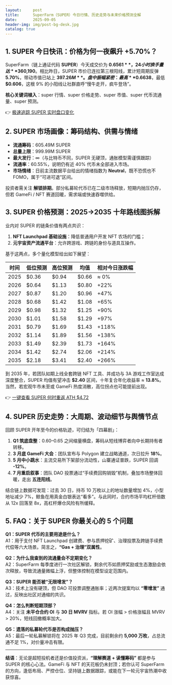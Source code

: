 ```yaml
---
layout:     post
title:      SuperFarm（SUPER）今日行情、历史走势与未来价格预测全解
date:       2025-09-05
header-img: img/post-bg-desk.jpg
catalog: true
---
```


## 1. SUPER 今日快讯：价格为何一夜飙升 +5.70%？
SuperFarm（链上通证代码 **SUPER**）今天成交价为 **$0.6561**，24 小时换手量达 **$360,190**。相比昨日，SUPER 市价已连拉第三根阳线，累计短周期反弹 **5.70%**，带动市值已站上 **$397.26M**。盘中振幅紧密：最高 **$0.6638**，最低 **$0.606**，这根 9% 的小阳线让社群直呼“慢牛走开，疯牛登场”。

**核心关键词植入**：super 行情、super 价格走势、super 市值、super 代币流通量、super 预测。

👉 [极速追踪 SUPER 实时盘口变化](https://okxdog.com/)

## 2. SUPER 市场画像：筹码结构、供需与情绪
- **流通筹码**：605.49M SUPER  
- **总量上限**：999.99M SUPER  
- **最大发行**：∞（与比特币不同，SUPER 无硬顶，通胀模型需谨慎跟踪）  
- **流通率**：60.55%，说明仍有近 40% 代币未全部进入市场。  
- **市场情绪**：日前主流数据平台给出的情绪指数为 **Neutral**，既不恐慌也不 FOMO，属于“可进可退”区间。

投资者需关注 **解锁排期**。部分私募轮代币已在二级市场释放，短期内抛压仍存，但若 GameFi / NFT 赛道回暖，需求端或快速吞噬供给。

## 3. SUPER 价格预测：2025→2035 十年路线图拆解
业内对 SUPER 的链条价值有两点共识：  
1. **NFT Launchpad 基础设施**：降低普通用户开发 NFT 农场的门槛；  
2. **元宇宙资产流通平台**：允许跨游戏、跨链的身份与道具互操作。  

基于这两点，多个量化模型给出如下展望：

| 时间 | 低位预测 | 高位预测 | 均值 | 相对今日涨跌幅 |
|---|---|---|---|---|
| 2025 | $0.36 | $0.94 | $0.66 | ≈ 0% |
| 2026 | $0.64 | $1.13 | $0.80 | +22% |
| 2027 | $0.87 | $1.20 | $0.96 | +47% |
| 2028 | $0.68 | $1.42 | $1.08 | +65% |
| 2029 | $0.98 | $1.32 | $1.25 | +90% |
| 2030 | $1.01 | $1.58 | $1.29 | +97% |
| 2031 | $0.79 | $1.69 | $1.43 | +118% |
| 2032 | $1.14 | $1.89 | $1.56 | +138% |
| 2033 | $1.49 | $2.39 | $1.73 | +164% |
| 2034 | $1.42 | $2.74 | $2.06 | +214% |
| 2035 | $2.18 | $3.41 | $2.40 | +266% |

到 2035 年，若团队如期上线全套跨链 NFT 工具、并成功与 3A 游戏工作室达成深度整合，SUPER 均值有望冲击 **$2.40** 区间，十年复合年化收益率 ≈ **13.8%**。当然，若宏观牛市未至或 GameFi 热度消散，高位拐点也可能提前出现。

👉 [一键查看 SUPER 何时重返 ATH $4.72](https://okxdog.com/)

## 4. SUPER 历史走势：大周期、波动细节与舆情节点
回顾 SUPER 开年至今的价格轨迹，可归结为「四幕剧」：

1. **Q1 筑底盘整**：$0.60–$0.65 之间缩量横盘，筹码从短线博弈者向中长期持有者转移。  
2. **3 月底 GameFi 大会**：团队宣布与 Polygon 建立战略通道，次日拉升 **18%**。  
3. **5 月中小跳水**：主流交易所下架部分流动性，山寨通证普跌，SUPER 回调 **-12%**。  
4. **7 月重启叙事**：团队 DAO 投票通过“手续费回购销毁”机制，叠加市场整体回暖，走出 **五连阳线**。

结合链上数据可发现：过去 30 日，持币 10 万枚以上的地址数量增加 4%，小型地址减少 7%，鲸鱼在用真金白银表达“看多”。与此同时，合约市场平均杠杆倍数从 12x 回落至 8x，高杠杆爆仓风险有所缓释。

## 5. FAQ：关于 SUPER 你最关心的 5 个问题

**Q1：SUPER 代币的主要用途是什么？**  
A1：用于支付 NFT Launchpad 创建费、参与质押挖矿、治理投票及跨链手续费代偿等六大场景。简言之，**“Gas + 治理”双属性**。

**Q2：为什么我查到的流通量会不定期变化？**  
A2：SuperFarm 每季度进行一次社区解锁，剩余代币如质押奖励或生态激励会依次释放，导致流通量微幅上浮，但整体控制在模型设定范围内。

**Q3：SUPER 能否被“无限增发”？**  
A3：技术上没有硬顶，但 DAO 可投票调整通胀率；近两次提案均以 **“零增发”** 通过，反映出社区对通缩的共识。

**Q4：怎么判断短期顶部？**  
A4：关注 **未平仓合约 OI** 与 **30 日 MVRV** 指标。若 OI 涨幅 > 价格涨幅且 MVRV > 20%，短线回撤概率加大。

**Q5：遗落的私募轮代币是否构成抛压？**  
A5：最后一轮私募解锁将在 2025 年 Q3 完成，目前剩余约 **5,000 万枚**，占总流通不足 1%，对价量冲击有限。

---

**结语**：无论是超短投机者还是价值投资派，**“理解赛道 + 读懂筹码”** 都是参与 SUPER 的核心心法。GameFi 与 NFT 的天花板仍未封顶；若你认可 SuperFarm 的方向，逢低布局、严控仓位、坚持链上数据跟踪，或能在下一轮元宇宙热潮中收获惊喜。